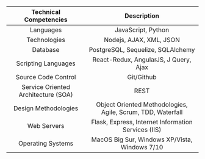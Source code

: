 
|       Technical Competencies        |                                      Description                                       |
| :---------------------------------: | :------------------------------------------------------------------------------------: |
|              Languages              |                           JavaScript, Python                                           |
|            Technologies             |             Nodejs, AJAX, XML, JSON                                                    |
|              Database               |                   PostgreSQL, Sequelize, SQLAlchemy                                    |
|         Scripting Languages         |                         React-Redux, AngularJS, J Query, Ajax                          |
|         Source Code Control         |                  Git/Github                                                            |
| Service Oriented Architecture (SOA) |                                       REST                                             |
|        Design Methodologies         |        Object Oriented Methodologies, Agile, Scrum, TDD, Waterfall                     |
|             Web Servers             |                  Flask, Express, Internet Information Services (IIS)                   |
|          Operating Systems          |              MacOS Big Sur, Windows XP/Vista, Windows 7/10                        |




<!--# Hey, I'm Ji! 👋
## PROJECTS

<p align="center">
### PokéProbe by Dugon
  </p>
  
<p align="center">
![PokeProbe](https://github.com/jyih/pokeprobe/blob/main/public/images/pokeprobe-logo.png) <br>
[Live](https://pokeprobe.herokuapp.com/) | [GitHub](https://github.com/jyih/pokeprobe)
 </p>

### Monospace
![PokeProbe](https://github.com/ji-k/monospace-logo.png) <br>
[Live](https://mono-space.herokuapp.com/) | [GitHub](https://github.com/ji-k/monospace)


<!--# Hey, I'm Ji! 👋

## Reach out to me via
Clubhouse: @ji | [LinkedIn](https://www.linkedin.com/in/jikyung/)





**ji-k/ji-k** is a ✨ _special_ ✨ repository because its `README.md` (this file) appears on your GitHub profile.

Here are some ideas to get you started:

- 🔭 I’m currently working on ...
- 🌱 I’m currently learning ...
- 👯 I’m looking to collaborate on ...
- 🤔 I’m looking for help with ...
- 💬 Ask me about ...
- 📫 How to reach me: ...
- 😄 Pronouns: ...
- ⚡ Fun fact: ...
-->
